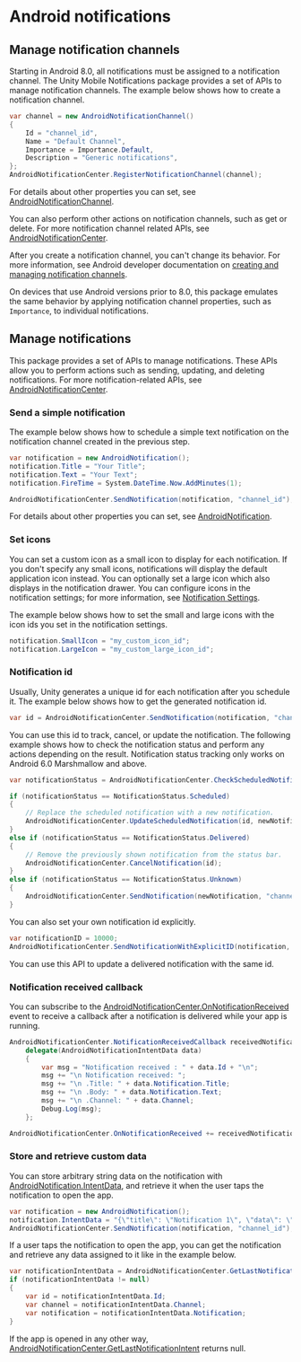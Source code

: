 # Android notifications

## Manage notification channels

Starting in Android 8.0, all notifications must be assigned to a notification channel. The Unity Mobile Notifications package provides a set of APIs to manage notification channels. The example below shows how to create a notification channel.

```c#
var channel = new AndroidNotificationChannel()
{
    Id = "channel_id",
    Name = "Default Channel",
    Importance = Importance.Default,
    Description = "Generic notifications",
};
AndroidNotificationCenter.RegisterNotificationChannel(channel);
```

For details about other properties you can set, see [AndroidNotificationChannel](../api/Unity.Notifications.Android.AndroidNotificationChannel.html).

You can also perform other actions on notification channels, such as get or delete. For more notification channel related APIs, see [AndroidNotificationCenter](../api/Unity.Notifications.Android.AndroidNotificationCenter.html).

After you create a notification channel, you can't change its behavior. For more information, see Android developer documentation on [creating and managing notification channels](https://developer.android.com/training/notify-user/channels).

On devices that use Android versions prior to 8.0, this package emulates the same behavior by applying notification channel properties, such as `Importance`, to individual notifications.

## Manage notifications

This package provides a set of APIs to manage notifications. These APIs allow you to perform actions such as sending, updating, and deleting notifications. For more notification-related APIs, see [AndroidNotificationCenter](../api/Unity.Notifications.Android.AndroidNotificationCenter.html).

### Send a simple notification

The example below shows how to schedule a simple text notification on the notification channel created in the previous step.

```c#
var notification = new AndroidNotification();
notification.Title = "Your Title";
notification.Text = "Your Text";
notification.FireTime = System.DateTime.Now.AddMinutes(1);

AndroidNotificationCenter.SendNotification(notification, "channel_id");
```
For details about other properties you can set, see [AndroidNotification](../api/Unity.Notifications.Android.AndroidNotification.html).

### Set icons

You can set a custom icon as a small icon to display for each notification. If you don't specify any small icons, notifications will display the default application icon instead. You can optionally set a large icon which also displays in the notification drawer. You can configure icons in the notification settings; for more information, see [Notification Settings](Settings.html#custom-icons).

The example below shows how to set the small and large icons with the icon ids you set in the notification settings.

```c#
notification.SmallIcon = "my_custom_icon_id";
notification.LargeIcon = "my_custom_large_icon_id";
```

### Notification id

Usually, Unity generates a unique id for each notification after you schedule it. The example below shows how to get the generated notification id.

```c#
var id = AndroidNotificationCenter.SendNotification(notification, "channel_id");
```

You can use this id to track, cancel, or update the notification. The following example shows how to check the notification status and perform any actions depending on the result. Notification status tracking only works on Android 6.0 Marshmallow and above.

```c#
var notificationStatus = AndroidNotificationCenter.CheckScheduledNotificationStatus(id);

if (notificationStatus == NotificationStatus.Scheduled)
{
    // Replace the scheduled notification with a new notification.
    AndroidNotificationCenter.UpdateScheduledNotification(id, newNotification, "channel_id");
}
else if (notificationStatus == NotificationStatus.Delivered)
{
    // Remove the previously shown notification from the status bar.
    AndroidNotificationCenter.CancelNotification(id);
}
else if (notificationStatus == NotificationStatus.Unknown)
{
    AndroidNotificationCenter.SendNotification(newNotification, "channel_id");
}
```

You can also set your own notification id explicitly.

```c#
var notificationID = 10000;
AndroidNotificationCenter.SendNotificationWithExplicitID(notification, "channel_id", notificationId);
```
You can use this API to update a delivered notification with the same id.

### Notification received callback

You can subscribe to the [AndroidNotificationCenter.OnNotificationReceived](../api/Unity.Notifications.Android.AndroidNotificationCenter.html#Unity_Notifications_Android_AndroidNotificationCenter_OnNotificationReceived) event to receive a callback after a notification is delivered while your app is running.

```c#
AndroidNotificationCenter.NotificationReceivedCallback receivedNotificationHandler = 
    delegate(AndroidNotificationIntentData data)
    {
        var msg = "Notification received : " + data.Id + "\n";
        msg += "\n Notification received: ";
        msg += "\n .Title: " + data.Notification.Title;
        msg += "\n .Body: " + data.Notification.Text;
        msg += "\n .Channel: " + data.Channel;
        Debug.Log(msg);
    };

AndroidNotificationCenter.OnNotificationReceived += receivedNotificationHandler;
```

### Store and retrieve custom data

You can store arbitrary string data on the notification with [AndroidNotification.IntentData](../api/Unity.Notifications.Android.AndroidNotification.html#Unity_Notifications_Android_AndroidNotification_IntentData), and retrieve it when the user taps the notification to open the app.

```c#
var notification = new AndroidNotification();
notification.IntentData = "{\"title\": \"Notification 1\", \"data\": \"200\"}";
AndroidNotificationCenter.SendNotification(notification, "channel_id");
```

If a user taps the notification to open the app, you can get the notification and retrieve any data assigned to it like in the example below.

```c#
var notificationIntentData = AndroidNotificationCenter.GetLastNotificationIntent();
if (notificationIntentData != null)
{
    var id = notificationIntentData.Id;
    var channel = notificationIntentData.Channel;
    var notification = notificationIntentData.Notification;
}
```

If the app is opened in any other way, [AndroidNotificationCenter.GetLastNotificationIntent](../api/Unity.Notifications.Android.AndroidNotificationCenter.html#Unity_Notifications_Android_AndroidNotificationCenter_GetLastNotificationIntent) returns null.
